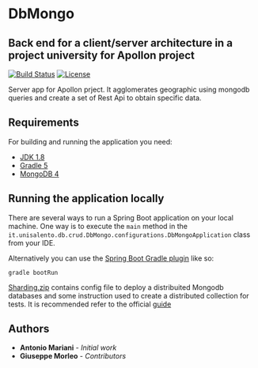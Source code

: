 # DbMongo
## Back end for a client/server architecture in a project university for Apollon project

[![Build Status](https://travis-ci.org/codecentric/springboot-sample-app.svg?branch=master)](https://travis-ci.org/codecentric/springboot-sample-app)
[![License](https://img.shields.io/badge/license-tomcat-blue.svg)](http://www.apache.org/licenses/LICENSE-2.0.html)

Server app for Apollon prject. It agglomerates geographic using mongodb queries and create a set of Rest Api to obtain specific data.

## Requirements

For building and running the application you need:

- [JDK 1.8](http://www.oracle.com/technetwork/java/javase/downloads/jdk8-downloads-2133151.html)
- [Gradle 5](https://maven.apache.org)
- [MongoDB 4](https://www.mongodb.com) 

## Running the application locally

There are several ways to run a Spring Boot application on your local machine. One way is to execute the `main` method in the `it.unisalento.db.crud.DbMongo.configurations.DbMongoApplication` class from your IDE.

Alternatively you can use the [Spring Boot Gradle plugin](https://docs.spring.io/spring-boot/docs/current/reference/html/using-boot-running-your-application.html) like so:

```shell
gradle bootRun
```

[Sharding.zip](https://github.com/anto6715/DbMongo/blob/master/Sharding.zip) contains config file to deploy a distribuited Mongodb databases and some instruction used to create a distributed collection for tests. It is recommended refer to the official [guide](https://docs.mongodb.com/manual/sharding/)

## Authors

* **Antonio Mariani** - *Initial work* 
* **Giuseppe Morleo** - *Contributors* 
